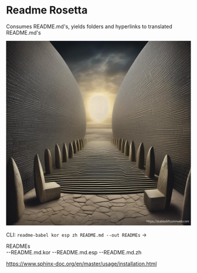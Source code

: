 # Readme Rosetta
Consumes README.md's, yields folders and hyperlinks to translated README.md's

![Rosetta Realm](readme_image.png)

CLI: `readme-babel kor esp zh README.md --out READMEs` -> 

READMEs\
	--README.md.kor
	--README.md.esp
	--README.md.zh


https://www.sphinx-doc.org/en/master/usage/installation.html

```libretranslate -q "Hello" -source "en" target "es" 

```

